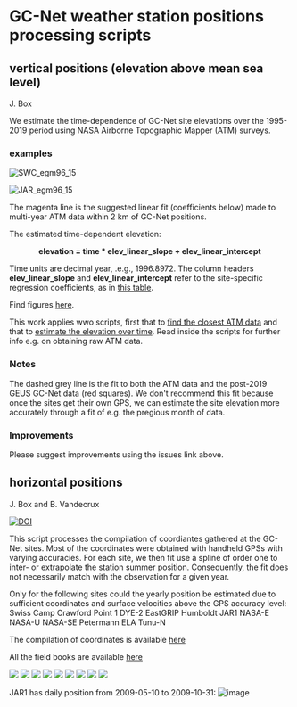 # GC-Net weather station positions processing scripts

## vertical positions (elevation above mean sea level)

J. Box

We estimate the time-dependence of GC-Net site elevations over the 1995-2019 period using NASA Airborne Topographic Mapper (ATM) surveys. 

### examples

![SWC_egm96_15](https://github.com/GEUS-Glaciology-and-Climate/GCNet_positions/assets/32133350/a8b5f26c-8597-4bd9-a107-d6e9a98a90f6)

![JAR_egm96_15](https://github.com/GEUS-Glaciology-and-Climate/GCNet_positions/assets/32133350/daa0d86a-c911-443d-95e3-e6d1dc15917d)

The magenta line is the suggested linear fit (coefficients below) made to multi-year ATM data within 2 km of GC-Net positions. 

The estimated time-dependent elevation:

<p align="center">
<b>elevation = time * elev_linear_slope + elev_linear_intercept</b>
</p>

Time units are decimal year, .e.g., 1996.8972. The column headers **elev_linear_slope** and **elev_linear_intercept** refer to the site-specific regression coefficients, as in [this table](https://github.com/GEUS-Glaciology-and-Climate/GCNet_positions/blob/main/ATM/output/GC-Net_elevations_solely_from_ATM_fit.csv).

Find figures [here](https://github.com/GEUS-Glaciology-and-Climate/GCNet_positions/tree/main/ATM/Figs).

This work applies wwo scripts, first that to [find the closest ATM data](https://github.com/GEUS-Glaciology-and-Climate/GCNet_positions/blob/main/ATM/find_AWS_elev_from_ATM_data.py) and that to [estimate the elevation over time](https://github.com/GEUS-Glaciology-and-Climate/GCNet_positions/blob/main/analyze_AWS_elevs_including_ATM.py). Read inside the scripts for further info e.g. on obtaining raw ATM data.

### Notes
The dashed grey line is the fit to both the ATM data and the post-2019 GEUS GC-Net data (red squares). We don't recommend this fit because once the sites get their own GPS, we can estimate the site elevation more accurately through a fit of e.g. the pregious month of data.

### Improvements
Please suggest improvements using the issues link above.

## horizontal positions

J. Box and B. Vandecrux

[![DOI](https://zenodo.org/badge/DOI/10.5281/zenodo.7729070.svg)](https://doi.org/10.5281/zenodo.7729070)

This script processes the compilation of coordiantes gathered at the GC-Net sites.
Most of the coordinates were obtained with handheld GPSs with varying accuracies.
For each site, we then fit use a spline of order one to inter- or extrapolate the station summer position.
Consequently, the fit does not necessarily match with the observation for a given year.

Only for the following sites could the yearly position be estimated due to sufficient coordinates and surface velocities above the GPS accuracy level:
Swiss Camp
Crawford Point 1
DYE-2
EastGRIP
Humboldt
JAR1
NASA-E
NASA-U
NASA-SE
Petermann ELA
Tunu-N

The compilation of coordinates is available [here](https://docs.google.com/spreadsheets/d/1R2SA7rqo9PHfAAGeSVgy7eWVHRugV8Z3nbWga5Xin1U/edit?usp=sharing)

All the field books are available [here](https://doi.org/10.5281/zenodo.7728549)


![](figs/SWC_final.png)
![](figs/CP1_final.png)
![](figs/NAU_final.png)
![](figs/TUN_final.png)
![](figs/DY2_final.png)
![](figs/JR1_final.png)
![](figs/NAE_final.png)
![](figs/NSE_final.png)
![](figs/PET_final.png)

JAR1 has daily position from 2009-05-10 to 2009-10-31:
![image](https://user-images.githubusercontent.com/35140661/203256827-e1d803f2-da46-42ef-8d8f-f28808a9a07f.png)


